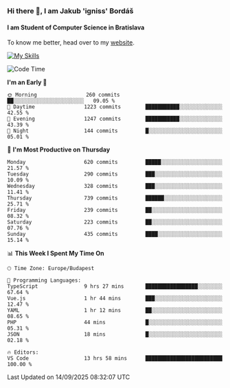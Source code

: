 ### Hi there 👋, I am Jakub 'igniss' Bordáš

#### I am Student of Computer Science in Bratislava
To know me better, head over to my [website](https://bordas.sk).

[![My Skills](https://skillicons.dev/icons?i=js,typescript,html,css,figma,svelte,vue,next,postgresql,nest,express,nodejs)](https://bordas.sk)


<!--START_SECTION:waka-->
![Code Time](http://img.shields.io/badge/Code%20Time-2%2C123%20hrs%203%20mins-blue)

**I'm an Early 🐤** 

```text
🌞 Morning                260 commits         ██░░░░░░░░░░░░░░░░░░░░░░░   09.05 % 
🌆 Daytime                1223 commits        ███████████░░░░░░░░░░░░░░   42.55 % 
🌃 Evening                1247 commits        ███████████░░░░░░░░░░░░░░   43.39 % 
🌙 Night                  144 commits         █░░░░░░░░░░░░░░░░░░░░░░░░   05.01 % 
```
📅 **I'm Most Productive on Thursday** 

```text
Monday                   620 commits         █████░░░░░░░░░░░░░░░░░░░░   21.57 % 
Tuesday                  290 commits         ███░░░░░░░░░░░░░░░░░░░░░░   10.09 % 
Wednesday                328 commits         ███░░░░░░░░░░░░░░░░░░░░░░   11.41 % 
Thursday                 739 commits         ██████░░░░░░░░░░░░░░░░░░░   25.71 % 
Friday                   239 commits         ██░░░░░░░░░░░░░░░░░░░░░░░   08.32 % 
Saturday                 223 commits         ██░░░░░░░░░░░░░░░░░░░░░░░   07.76 % 
Sunday                   435 commits         ████░░░░░░░░░░░░░░░░░░░░░   15.14 % 
```


📊 **This Week I Spent My Time On** 

```text
🕑︎ Time Zone: Europe/Budapest

💬 Programming Languages: 
TypeScript               9 hrs 27 mins       █████████████████░░░░░░░░   67.64 % 
Vue.js                   1 hr 44 mins        ███░░░░░░░░░░░░░░░░░░░░░░   12.47 % 
YAML                     1 hr 12 mins        ██░░░░░░░░░░░░░░░░░░░░░░░   08.65 % 
PHP                      44 mins             █░░░░░░░░░░░░░░░░░░░░░░░░   05.31 % 
JSON                     18 mins             █░░░░░░░░░░░░░░░░░░░░░░░░   02.18 % 

🔥 Editors: 
VS Code                  13 hrs 58 mins      █████████████████████████   100.00 % 
```


 Last Updated on 14/09/2025 08:32:07 UTC
<!--END_SECTION:waka-->
